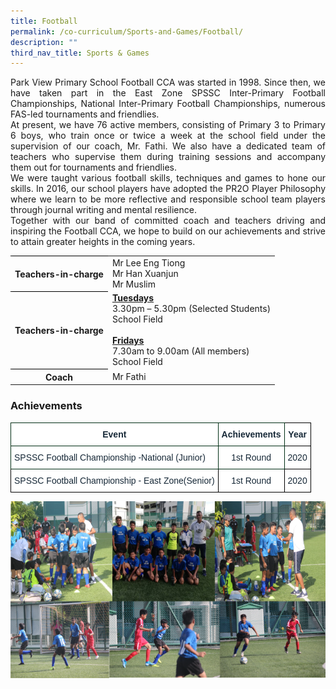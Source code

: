 ```yaml
---
title: Football
permalink: /co-curriculum/Sports-and-Games/Football/
description: ""
third_nav_title: Sports & Games
---
```

<p align="justify">Park View Primary School Football CCA was started in 1998. Since then, we have taken part in the East Zone SPSSC Inter-Primary Football Championships, National Inter-Primary Football Championships, numerous FAS-led tournaments and friendlies.
<br>
At present, we have 76 active members, consisting of Primary 3 to Primary 6 boys, who train once or twice a week at the school field under the supervision of our coach, Mr. Fathi. We also have a dedicated team of teachers who supervise them during training sessions and accompany them out for tournaments and friendlies. 
<br>
We were taught various football skills, techniques and games to hone our skills. In 2016, our school players have adopted the PR2O Player Philosophy where we learn to be more reflective and responsible school team players through journal writing and mental resilience.
<br>
Together with our band of committed coach and teachers driving and inspiring the Football CCA, we hope to build on our achievements and strive to attain greater heights in the coming years.</p>

<table style="border-collapse:collapse;border-spacing:0" class="tg"><tbody><tr><th style="border-color:#000000;solid;border-width:1px;">Teachers-in-charge</th><td style="border-color:#000000;solid;border-width:1px;">Mr Lee Eng Tiong<br>
Mr Han Xuanjun<br>  
Mr Muslim
	</td>
	</tr>
	<tr>
	<th style="border-color:#000000;solid;border-width:1px;">Teachers-in-charge</th>
	<td style="border-color:#000000;solid;border-width:1px;"><u><b>Tuesdays</b><br></u>3.30pm – 5.30pm (Selected Students)<br>School Field<br><br>
	<u><b>Fridays</b></u>
<br>7.30am to 9.00am (All members)<br>
School Field<br>
</td>
</tr>
	<tr>
	<th style="border-color:#000000;solid;border-width:1px;">Coach</th>
	<td style="border-color:#000000;solid;border-width:1px;">Mr Fathi</td>
	</tr>
	</tbody>
	</table>



### Achievements


<table style="border-collapse:collapse;border-spacing:0" class="tg"><thead><tr><th style="background-color:#FFF;border-color:#002d13;border-style:solid;border-width:1px;color:#162837;font-family:Arial, sans-serif;font-size:14px;font-weight:bold;overflow:hidden;padding:10px 5px;text-align:center;vertical-align:top;word-break:normal">Event<br></th><th style="background-color:#FFF;border-color:#002d13;border-style:solid;border-width:1px;color:#162837;font-family:Arial, sans-serif;font-size:14px;font-weight:bold;overflow:hidden;padding:10px 5px;text-align:center;vertical-align:top;word-break:normal">Achievements<br></th><th style="background-color:#FFF;border-color:black;border-style:solid;border-width:1px;color:#162837;font-family:Arial, sans-serif;font-size:14px;font-weight:bold;overflow:hidden;padding:10px 5px;text-align:center;vertical-align:top;word-break:normal">Year<br></th></tr></thead><tbody><tr><td style="background-color:#FFF;border-color:#002d13;border-style:solid;border-width:1px;color:#162837;font-family:Arial, sans-serif;font-size:14px;overflow:hidden;padding:10px 5px;text-align:left;vertical-align:middle;word-break:normal">SPSSC Football Championship -National (Junior)<br></td><td style="background-color:#FFF;border-color:#002d13;border-style:solid;border-width:1px;color:#162837;font-family:Arial, sans-serif;font-size:14px;overflow:hidden;padding:10px 5px;text-align:center;vertical-align:top;word-break:normal">1st Round<br></td><td style="background-color:#FFF;border-color:black;border-style:solid;border-width:1px;color:#162837;font-family:Arial, sans-serif;font-size:14px;overflow:hidden;padding:10px 5px;text-align:center;vertical-align:middle;word-break:normal">2020<br></td></tr><tr><td style="background-color:#FFF;border-color:black;border-style:solid;border-width:1px;color:#162837;font-family:Arial, sans-serif;font-size:14px;overflow:hidden;padding:10px 5px;text-align:left;vertical-align:middle;word-break:normal">SPSSC Football Championship - East Zone(Senior)<br></td><td style="background-color:#FFF;border-color:black;border-style:solid;border-width:1px;color:#162837;font-family:Arial, sans-serif;font-size:14px;overflow:hidden;padding:10px 5px;text-align:center;vertical-align:middle;word-break:normal">1st Round<br></td><td style="background-color:#FFF;border-color:black;border-style:solid;border-width:1px;color:#162837;font-family:Arial, sans-serif;font-size:14px;overflow:hidden;padding:10px 5px;text-align:center;vertical-align:middle;word-break:normal">2020</td></tr></tbody></table>

![](/images/Football.png)